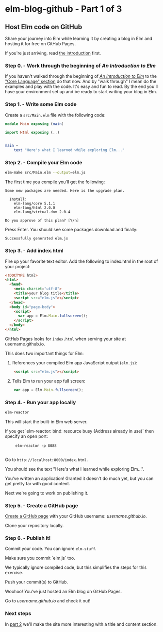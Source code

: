 # elm-blog-github - Part 1 of 3

## Host Elm code on GitHub

Share your journey into Elm while learning it by creating a blog in Elm and hosting it for free on GitHub Pages.

If you're just arriving, read [the introduction](#!/post/elm-blog-github-part-0-introduction) first.

### Step 0. - Work through the beginning of _An Introduction to Elm_

If you haven't walked through the beginning of [_An Introduction to Elm_](https://guide.elm-lang.org/) to the ["Core Language" section](https://guide.elm-lang.org/core_language.html) do that now. And by "walk through" I mean do the examples and play with the code. It's easy and fun to read. By the end you'll have your environment set up and be ready to start writing your blog in Elm.

### Step 1. - Write some Elm code

Create a `src/Main.elm` file with the following code:

```elm
module Main exposing (main)

import Html exposing (..)


main =
    text "Here's what I learned while exploring Elm..."
```

### Step 2. - Compile your Elm code

```bash
elm-make src/Main.elm --output=elm.js
```

The first time you compile you'll get the following:

```console
Some new packages are needed. Here is the upgrade plan.

  Install:
    elm-lang/core 5.1.1
    elm-lang/html 2.0.0
    elm-lang/virtual-dom 2.0.4

Do you approve of this plan? [Y/n]
```

Press Enter. You should see some packages download and finally:

```console
Successfully generated elm.js
```

### Step 3. - Add index.html

Fire up your favorite text editor. Add the following to index.html in the root of your project:

```html
<!DOCTYPE html>
<html>
  <head>
    <meta charset="utf-8">
    <title>your blog title</title>
    <script src="elm.js"></script>
  </head>
  <body id="page-body">
    <script>
      var app = Elm.Main.fullscreen();
    </script>
  </body>
</html>
```

GitHub Pages looks for `index.html` when serving your site at username.github.io.

This does two important things for Elm:

1. References your compiled Elm app JavaScript output (`elm.js`):
```html
    <script src="elm.js"></script>
```

2. Tells Elm to run your app full screen:
```javascript
    var app = Elm.Main.fullscreen();
```

### Step 4. - Run your app locally

```bash
elm-reactor
```

This will start the built-in Elm web server.

<div class="notice">
  <p>
  If you get `elm-reactor: bind: resource busy (Address already in use)` then specify an open port:
  </p>

  <pre>
    <code class="lang-bash">elm-reactor -p 8088</code>
  </pre>
</div>

Go to `http://localhost:8000/index.html`.

You should see the text "Here's what I learned while exploring Elm...".

You've written an application! Granted it doesn't do much yet, but you can get pretty far with good content.

Next we're going to work on publishing it.

### Step 5. - Create a GitHub page

[Create a GitHub page](https://pages.github.com/) with your GitHub username: _username.github.io_.

Clone your repository locally.


### Step 6. - Publish it!

Commit your code. You can ignore `elm-stuff`.

<div class="notice">
Make sure you commit `elm.js` too.

<p>
We typically ignore compiled code, but this simplifies the steps for this exercise.
</p>
</div>

Push your commit(s) to GitHub.

Woohoo! You've just hosted an Elm blog on GitHub Pages.

Go to _username.github.io_ and check it out!

### Next steps

In [part 2](#!/post/elm-blog-github-part-2-add-title-and-content-areas) we'll make the site more interesting with a title and content section.
